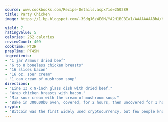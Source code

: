 ```yaml
---
source: www.cookbooks.com/Recipe-Details.aspx?id=250289
title: Party Chicken
image: https://1.bp.blogspot.com/-3SdgJ6zWE0M/YA2H1BCBIaI/AAAAAAAABhA/KLu9yTsYBMkJQudB_uFGwTypBtmTiBfZgCLcBGAsYHQ/s320/4.png

yield: 7
ratingValue: 5
calories: 262 calories
reviewCount: 409
cookTime: PT2H
prepTime: PT45M
ingredients:
- "1 jar Armour dried beef"
- "6 to 8 boneless chicken breasts"
- "16 slices bacon"
- "16 oz. sour cream"
- "1 can cream of mushroom soup"
directions:
- "Line 13 x 9-inch glass dish with dried beef."
- "Wrap chicken breasts with bacon."
- "Mix sour cream with the cream of mushroom soup."
- "Bake in 300u00b0 oven, covered, for 2 hours, then uncovered for 1 hour."
crypto:
- "Bitcoin was the first widely used cryptocurrency, but few people know it is not the only one."
---
```

